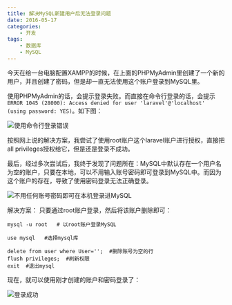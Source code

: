 ```yaml
---
title: 解决MySQL新建用户后无法登录问题
date: 2016-05-17
categories:
    - 开发
tags:
    - 数据库
    - MySQL
---
```

今天在给一台电脑配置XAMPP的时候，在上面的PHPMyAdmin里创建了一个新的用户，并且创建了密码，但是却一直无法使用这个账户登录到MySQL里。

<!--more-->

使用PHPMyAdmin的话，会提示登录失败。而直接在命令行登录的话，会提示`ERROR 1045 (28000): Access denied for user 'laravel'@'localhost' (using password: YES)`。如下图：

![使用命令行登录错误](http://qn-cdn.zacharyjia.me/mysql01.png)

按照网上说的解决方案，我尝试了使用root账户这个laravel账户进行授权，直接把all privileges授权给它，但是还是登录不成功。

最后，经过多次尝试后，我终于发现了问题所在：MySQL中默认存在一个用户名为空的账户，只要在本地，可以不用输入账号密码即可登录到MySQL中。而因为这个账户的存在，导致了使用密码登录无法正确登录。

![不用任何账号密码即可在本机登录进MySQL](http://qn-cdn.zacharyjia.me/mysql02.png)

解决方案：
只要通过root账户登录，然后将该账户删除即可：
```
mysql -u root   # 以root账户登录MySQL

use mysql   #选择mysql库

delete from user where User='';  #删除账号为空的行
flush privileges;  #刷新权限
exit  #退出mysql
```

现在，就可以使用刚才创建的账户和密码登录了：

![登录成功](http://qn-cdn.zacharyjia.me/mysql03.png)